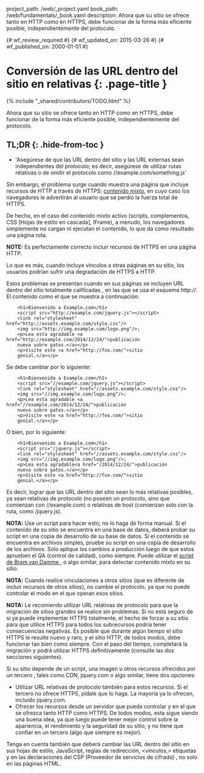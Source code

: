 project_path: /web/_project.yaml
book_path: /web/fundamentals/_book.yaml
description: Ahora que su sitio se ofrece tanto en HTTP como en HTTPS, debe funcionar de la forma más eficiente posible, independientemente del protocolo.

{# wf_review_required #}
{# wf_updated_on: 2015-03-26 #}
{# wf_published_on: 2000-01-01 #}

# Conversión de las URL dentro del sitio en relativas {: .page-title }

{% include "_shared/contributors/TODO.html" %}



Ahora que su sitio se ofrece tanto en HTTP como en HTTPS, debe funcionar de la forma más eficiente posible, independientemente del protocolo.

## TL;DR {: .hide-from-toc }
- 'Asegúrese de que las URL dentro del sitio y las URL externas sean independientes del protocolo; es decir, asegúrese de utilizar rutas relativas o de omitir el protocolo como //example.com/something.js'



Sin embargo, el problema surge cuando muestra una página 
que incluye recursos de HTTP a través de HTTPS: [contenido
mixto](http://www.w3.org/TR/mixed-content/), en cuyo caso los navegadores le advertirán al usuario que se perdió la fuerza total de
HTTPS.

De hecho, en el caso del contenido mixto activo (scripts, complementos, CSS [Hojas de estilo en cascada], IFrame),
a menudo, los navegadores simplemente no cargan ni ejecutan el contenido, lo que da como resultado una
página rota.

**NOTE:** Es perfectamente correcto incluir recursos de HTTPS en una página HTTP.

Lo que es más, cuando incluye vínculos a otras páginas en su sitio, los usuarios podrían
sufrir una degradación de HTTPS a HTTP.

Estos problemas se presentan cuando en sus páginas se incluyen URL dentro del sitio totalmente calificadas
, en las que se usa el esquema *http://*. El contenido como el que se muestra a continuación:

		<h1>Bienvenido a Example.com</h1>
		<script src="http://example.com/jquery.js"></script>
		<link rel="stylesheet" href="http://assets.example.com/style.css"/>
		<img src="http://img.example.com/logo.png"/>;
		<p>Lea esta agradable <a href="http://example.com/2014/12/24/">publicación
		nueva sobre gatos.</a></p>
		<p>Visite este <a href="http://foo.com/">sitio
		genial.</a></p>

Se debe cambiar por lo siguiente:

		<h1>Bienvenido a Example.com</h1>
		<script src="//example.com/jquery.js"></script>
		<link rel="stylesheet" href="//assets.example.com/style.css"/>
		<img src="//img.example.com/logo.png"/>;
		<p>Lea esta agradable <a href="//example.com/2014/12/24/">publicación
		nueva sobre gatos.</a></p>
		<p>Visite este <a href="http://foo.com/">sitio
		genial.</a></p>

O bien, por lo siguiente:

		<h1>Bienvenido a Example.com</h1>
		<script src="/jquery.js"></script>
		<link rel="stylesheet" href="//assets.example.com/style.css"/>
		<img src="//img.example.com/logo.png"/>;
		<p>Lea esta agradable<a href="/2014/12/24/">publicación
		nueva sobre gatos.</a></p>
		<p>Visite este <a href="http://foo.com/">sitio
		genial.</a></p>

Es decir, lograr que las URL dentro del sitio sean lo más relativas posibles, ya sean relativas de protocolo
(no poseen un protocolo, sino que comienzan con //example.com) o relativas de host (comienzan
solo con la ruta, como /jquery.js).

**NOTA:** Use un script para hacer esto; no lo haga de forma manual. Si el contenido de su sitio se encuentra en una
base de datos, deberá probar su script en una copia de desarrollo de su
base de datos. Si el contenido se encuentra en archivos simples, pruebe su script en una
copia de desarrollo de los archivos. Solo aplique los cambios a producción luego de que 
estos aprueben el QA (control de calidad), como siempre. Puede utilizar el [script de Bram van Damme
](https://github.com/bramus/mixed-content-scan), o algo similar, para
detectar contenido mixto en su sitio.

**NOTA:** Cuando realice vinculaciones a otros sitios (que es diferente de incluir recursos de
otros sitios), no cambie el protocolo, ya que no puede controlar el modo en el que operan esos
sitios.

**NOTA:** Le recomiendo utilizar URL relativas de protocolo para que la migración de sitios grandes se realice
sin problemas. Si no está seguro de si ya puede implementar HTTPS totalmente, el hecho de forzar
a su sitio para que utilice HTTPS para todos los subrecursos podría tener consecuencias negativas. Es posible que
durante algún tiempo el sitio HTTPS le resulte nuevo y raro, y el sitio HTTP, de todos modos,
debe funcionar tan bien como siempre. Con el paso del tiempo, completará la migración y podrá
utilizar HTTPS definitivamente (consulte las dos secciones siguientes).

Si su sitio depende de un script, una imagen u otros recursos ofrecidos por un tercero
, tales como CDN, jquery.com o algo similar, tiene dos opciones:

* Utilizar URL relativas de protocolo también para estos recursos. Si el tercero no
 ofrece HTTPS, pídale que lo haga. La mayoría ya lo ofrecen, incluido jquery.com.
* Ofrecer los recursos desde un servidor que pueda controlar y en el que se ofrezca tanto HTTP como
 HTTPS. De todos modos, esta sigue siendo una buena idea, ya que luego puede tener mejor control
 sobre la apariencia, el rendimiento y la seguridad de su sitio, y no tiene que
 confiar en un tercero (algo que siempre es mejor).

Tenga en cuenta también que deberá cambiar las URL dentro del sitio en sus
hojas de estilo, JavaScript, reglas de redirección, &lt;vínculos,&gt;  etiquetas y en las declaraciones del CSP (Proveedor de servicios de cifrado)
, no solo en las páginas HTML.

